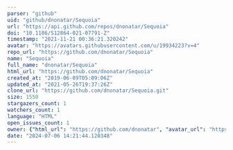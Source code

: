 ```yaml
---
parser: "github"
uid: "github/dnonatar/Sequoia"
url: "https://api.github.com/repos/dnonatar/Sequoia"
doi: "10.1186/S12864-021-07791-Z"
timestamp: "2021-11-21 00:36:21.320242"
avatar: "https://avatars.githubusercontent.com/u/19934223?v=4"
repo_url: "https://github.com/dnonatar/Sequoia"
name: "Sequoia"
full_name: "dnonatar/Sequoia"
html_url: "https://github.com/dnonatar/Sequoia"
created_at: "2019-06-09T05:09:06Z"
updated_at: "2021-05-26T19:37:26Z"
clone_url: "https://github.com/dnonatar/Sequoia.git"
size: 1550
stargazers_count: 1
watchers_count: 1
language: "HTML"
open_issues_count: 1
owner: {"html_url": "https://github.com/dnonatar", "avatar_url": "https://avatars.githubusercontent.com/u/19934223?v=4", "login": "dnonatar", "type": "User"}
date: "2024-07-06 14:21:44.120348"
---
```


